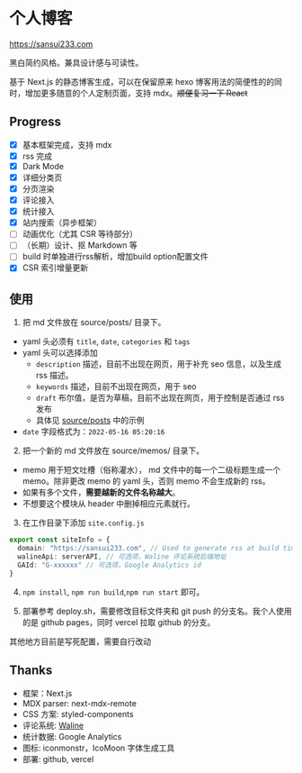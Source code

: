# 个人博客

https://sansui233.com

黑白简约风格。兼具设计感与可读性。

基于 Next.js 的静态博客生成，可以在保留原来 hexo 博客用法的简便性的的同时，增加更多随意的个人定制页面，支持 mdx。~~顺便复习一下 React~~

## Progress

- [x] 基本框架完成，支持 mdx
- [x] rss 完成
- [x] Dark Mode
- [x] 详细分类页
- [x] 分页渲染
- [x] 评论接入
- [x] 统计接入
- [x] 站内搜索（异步框架）
- [ ] 动画优化（尤其 CSR 等待部分）
- [ ] （长期）设计、抠 Markdown 等
- [ ] build 时单独进行rss解析，增加build option配置文件
- [x] CSR 索引增量更新

## 使用
1. 把 md 文件放在 source/posts/ 目录下。  
  - yaml 头必须有 `title`, `date`, `categories` 和 `tags`  
  - yaml 头可以选择添加  
    - `description` 描述，目前不出现在网页，用于补充 seo 信息，以及生成 rss 描述。
    - `keywords` 描述，目前不出现在网页，用于 seo  
    - `draft` 布尔值，是否为草稿，目前不出现在网页，用于控制是否通过 rss 发布
    - 具体见 [source/posts](https://github.com/Sansui233/blog/tree/master/source/posts) 中的示例  
  - `date` 字段格式为：`2022-05-16 05:20:16`
2. 把一个新的 md 文件放在 source/memos/ 目录下。   
  - memo 用于短文吐槽（俗称灌水）， md 文件中的每一个二级标题生成一个 memo。除非更改 memo 的 yaml 头，否则 memo 不会生成新的 rss。  
  - 如果有多个文件，**需要越新的文件名称越大**。  
  - 不想要这个模块从 header 中删掉相应元素就行。
3. 在工作目录下添加 `site.config.js`

```ts
export const siteInfo = {
  domain: "https://sansui233.com", // Used to generate rss at build time
  walineApi: serverAPI, // 可选项，Waline 评论系统后端地址
  GAId: "G-xxxxxx" // 可选项，Google Analytics id
}
```

4. `npm install`, `npm run build`,`npm run start` 即可。

5. 部署参考 deploy.sh，需要修改目标文件夹和 git push 的分支名。我个人使用的是 github pages，同时 vercel 拉取 github 的分支。

其他地方目前是写死配置，需要自行改动

## Thanks

- 框架：Next.js
- MDX parser: next-mdx-remote
- CSS 方案: styled-components
- 评论系统: [Waline](https://waline.js.org)
- 统计数据: Google Analytics
- 图标: iconmonstr，IcoMoon 字体生成工具
- 部署: github, vercel

